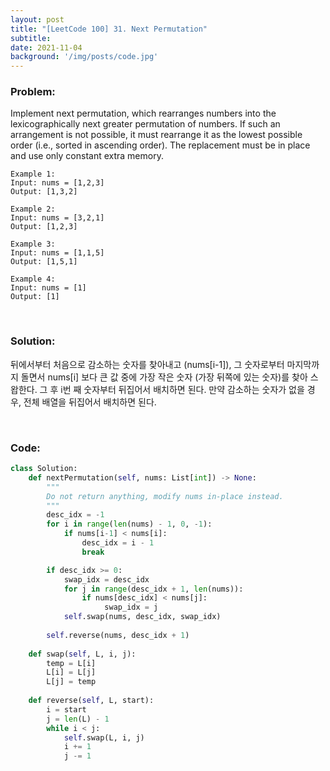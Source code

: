```yaml
---
layout: post
title: "[LeetCode 100] 31. Next Permutation"
subtitle: 
date: 2021-11-04
background: '/img/posts/code.jpg'
---
```


<h3>Problem:</h3>
<p>
Implement next permutation, which rearranges numbers into the lexicographically next greater permutation of numbers. If such an arrangement is not possible, it must rearrange it as the lowest possible order (i.e., sorted in ascending order). The replacement must be in place and use only constant extra memory.
</p>

```
Example 1:
Input: nums = [1,2,3]
Output: [1,3,2]

Example 2:
Input: nums = [3,2,1]
Output: [1,2,3]

Example 3:
Input: nums = [1,1,5]
Output: [1,5,1]

Example 4:
Input: nums = [1]
Output: [1]
```

<br/>
<h3>Solution:</h3>

<p>
뒤에서부터 처음으로 감소하는 숫자를 찾아내고 (nums[i-1]), 그 숫자로부터 마지막까지 돌면서 nums[i] 보다 큰 값 중에 가장 작은 숫자 (가장 뒤쪽에 있는 숫자)를 찾아 스왑한다.
그 후 i번 째 숫자부터 뒤집어서 배치하면 된다. 만약 감소하는 숫자가 없을 경우, 전체 배열을 뒤집어서 배치하면 된다.
</p>

<br/>
<h3>Code:</h3>

```python
class Solution:
    def nextPermutation(self, nums: List[int]) -> None:
        """
        Do not return anything, modify nums in-place instead.
        """
        desc_idx = -1
        for i in range(len(nums) - 1, 0, -1):
            if nums[i-1] < nums[i]:
                desc_idx = i - 1
                break

        if desc_idx >= 0:
            swap_idx = desc_idx
            for j in range(desc_idx + 1, len(nums)):
                if nums[desc_idx] < nums[j]:
                     swap_idx = j
            self.swap(nums, desc_idx, swap_idx)
            
        self.reverse(nums, desc_idx + 1)
        
    def swap(self, L, i, j):
        temp = L[i]
        L[i] = L[j]
        L[j] = temp
    
    def reverse(self, L, start):
        i = start
        j = len(L) - 1
        while i < j:
            self.swap(L, i, j)
            i += 1
            j -= 1
```
